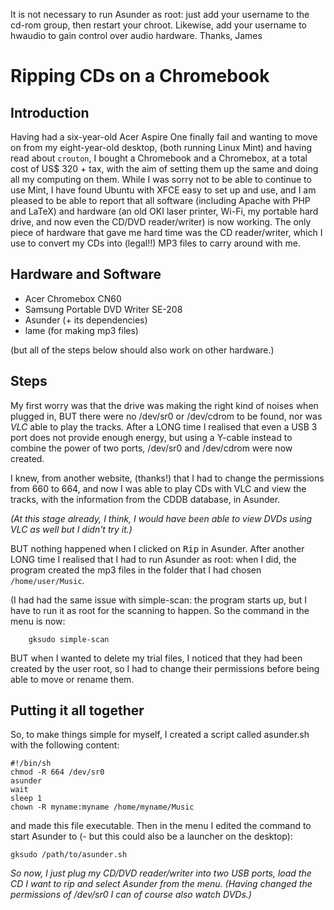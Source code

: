 It is not necessary to run Asunder as root: just add your username to the cd-rom group, then restart your chroot. Likewise, add your username to hwaudio to gain control over audio hardware. Thanks, James

# Ripping CDs on a Chromebook
## Introduction

Having had a six-year-old Acer Aspire One finally fail and wanting to move on from my eight-year-old desktop, (both running Linux Mint) and having read about `crouton`, I bought a Chromebook and a Chromebox, at a total cost of US$ 320 + tax, with the aim of setting them up the same and doing all my computing on them. While I was sorry not to be able to continue to use Mint, I have found Ubuntu with XFCE easy to set up and use, and I am pleased to be able to report that all software (including Apache with PHP and LaTeX) and hardware (an old OKI laser printer, Wi-Fi, my portable hard drive, and now even the CD/DVD reader/writer) is now working. The only piece of hardware that gave me hard time was the CD reader/writer, which I use to convert my CDs into (legal!!) MP3 files to carry around with me.

## Hardware and Software

* Acer Chromebox CN60
* Samsung Portable DVD Writer SE-208
* Asunder (+ its dependencies)
* lame (for making mp3 files)

(but all of the steps below should also work on other hardware.)

## Steps

My first worry was that the drive was making the right kind of noises when plugged in, BUT there were no /dev/sr0 or /dev/cdrom to be found, nor was _VLC_ able to play the tracks. After a LONG time I realised that even a USB 3 port does not provide enough energy, but using a Y-cable instead to combine the power of two ports, /dev/sr0 and /dev/cdrom were now created.

I knew, from another website, (thanks!) that I had to change the permissions from 660 to 664, and now I was able to play CDs with VLC and view the tracks, with the information from the CDDB database, in Asunder.

*(At this stage already, I think, I would have been able to view DVDs using VLC as well but I didn't try it.)*

BUT nothing happened when I clicked on <kbd>Rip</kbd> in Asunder. After another LONG time I realised that I had to run Asunder as root: when I did, the program created the mp3 files in the folder that I had chosen `/home/user/Music`.

(I had had the same issue with simple-scan: the program starts up, but I have to run it as root for the scanning to happen. So the command in the menu is now:
```
    gksudo simple-scan
```

BUT when I wanted to delete my trial files, I noticed that they had been created by the user root, so I had to change their permissions before being able to move or rename them.

## Putting it all together

So, to make things simple for myself, I created a script called asunder.sh with the following content:

    #!/bin/sh
    chmod -R 664 /dev/sr0
    asunder
    wait
    sleep 1
    chown -R myname:myname /home/myname/Music

and made this file executable. Then in the menu I edited the command to start Asunder to (- but this could also be a launcher on the desktop):

    gksudo /path/to/asunder.sh

*So now, I just plug my CD/DVD reader/writer into two USB ports, load the CD I want to rip and select Asunder from the menu. (Having changed the permissions of /dev/sr0 I can of course also watch DVDs.)*